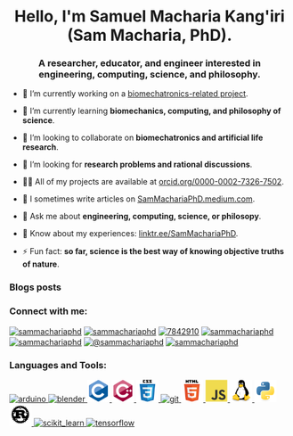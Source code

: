 <h1 align="center">Hello, I'm Samuel Macharia Kang'iri (Sam Macharia, PhD).</h1>
<h3 align="center">A researcher, educator, and engineer interested in engineering, computing, science, and philosophy.</h3>

- 🔭 I’m currently working on a [biomechatronics-related project](https://doi.org/10.1016/j.bios.2022.114011).

- 🌱 I’m currently learning **biomechanics, computing, and philosophy of science**.

- 👯 I’m looking to collaborate on **biomechatronics and artificial life research**.

- 🤝 I’m looking for **research problems and rational discussions**.

- 👨‍💻 All of my projects are available at [orcid.org/0000-0002-7326-7502](https://orcid.org/0000-0002-7326-7502).

- 📝 I sometimes write articles on [SamMachariaPhD.medium.com](https://SamMachariaPhD.medium.com).

- 💬 Ask me about **engineering, computing, science, or philosopy**.

- 📄 Know about my experiences: [linktr.ee/SamMachariaPhD](https://linktr.ee/SamMachariaPhD).

- ⚡ Fun fact: **so far, science is the best way of knowing objective truths of nature**.

### Blogs posts
<!-- BLOG-POST-LIST:START -->
<!-- BLOG-POST-LIST:END -->

<h3 align="left">Connect with me:</h3>
<p align="left">
<a href="https://twitter.com/sammachariaphd" target="blank"><img align="center" src="https://raw.githubusercontent.com/rahuldkjain/github-profile-readme-generator/master/src/images/icons/Social/twitter.svg" alt="sammachariaphd" height="30" width="40" /></a>
<a href="https://linkedin.com/in/sammachariaphd" target="blank"><img align="center" src="https://raw.githubusercontent.com/rahuldkjain/github-profile-readme-generator/master/src/images/icons/Social/linked-in-alt.svg" alt="sammachariaphd" height="30" width="40" /></a>
<a href="https://stackoverflow.com/users/7842910" target="blank"><img align="center" src="https://raw.githubusercontent.com/rahuldkjain/github-profile-readme-generator/master/src/images/icons/Social/stack-overflow.svg" alt="7842910" height="30" width="40" /></a>
<a href="https://fb.com/sammachariaphd" target="blank"><img align="center" src="https://raw.githubusercontent.com/rahuldkjain/github-profile-readme-generator/master/src/images/icons/Social/facebook.svg" alt="sammachariaphd" height="30" width="40" /></a>
<a href="https://instagram.com/sammachariaphd" target="blank"><img align="center" src="https://raw.githubusercontent.com/rahuldkjain/github-profile-readme-generator/master/src/images/icons/Social/instagram.svg" alt="sammachariaphd" height="30" width="40" /></a>
<a href="https://sammachariaphd.medium.com" target="blank"><img align="center" src="https://raw.githubusercontent.com/rahuldkjain/github-profile-readme-generator/master/src/images/icons/Social/medium.svg" alt="@sammachariaphd" height="30" width="40" /></a>
<a href="https://www.youtube.com/c/sammachariaphd" target="blank"><img align="center" src="https://raw.githubusercontent.com/rahuldkjain/github-profile-readme-generator/master/src/images/icons/Social/youtube.svg" alt="sammachariaphd" height="30" width="40" /></a>
</p>

<h3 align="left">Languages and Tools:</h3>
<p align="left"> <a href="https://www.arduino.cc/" target="_blank" rel="noreferrer"> <img src="https://cdn.worldvectorlogo.com/logos/arduino-1.svg" alt="arduino" width="40" height="40"/> </a> <a href="https://www.blender.org/" target="_blank" rel="noreferrer"> <img src="https://download.blender.org/branding/community/blender_community_badge_white.svg" alt="blender" width="40" height="40"/> </a> <a href="https://www.cprogramming.com/" target="_blank" rel="noreferrer"> <img src="https://raw.githubusercontent.com/devicons/devicon/master/icons/c/c-original.svg" alt="c" width="40" height="40"/> </a> <a href="https://www.w3schools.com/cpp/" target="_blank" rel="noreferrer"> <img src="https://raw.githubusercontent.com/devicons/devicon/master/icons/cplusplus/cplusplus-original.svg" alt="cplusplus" width="40" height="40"/> </a> <a href="https://www.w3schools.com/css/" target="_blank" rel="noreferrer"> <img src="https://raw.githubusercontent.com/devicons/devicon/master/icons/css3/css3-original-wordmark.svg" alt="css3" width="40" height="40"/> </a> <a href="https://git-scm.com/" target="_blank" rel="noreferrer"> <img src="https://www.vectorlogo.zone/logos/git-scm/git-scm-icon.svg" alt="git" width="40" height="40"/> </a> <a href="https://www.w3.org/html/" target="_blank" rel="noreferrer"> <img src="https://raw.githubusercontent.com/devicons/devicon/master/icons/html5/html5-original-wordmark.svg" alt="html5" width="40" height="40"/> </a> <a href="https://developer.mozilla.org/en-US/docs/Web/JavaScript" target="_blank" rel="noreferrer"> <img src="https://raw.githubusercontent.com/devicons/devicon/master/icons/javascript/javascript-original.svg" alt="javascript" width="40" height="40"/> </a> <a href="https://www.linux.org/" target="_blank" rel="noreferrer"> <img src="https://raw.githubusercontent.com/devicons/devicon/master/icons/linux/linux-original.svg" alt="linux" width="40" height="40"/> </a> <a href="https://www.python.org" target="_blank" rel="noreferrer"> <img src="https://raw.githubusercontent.com/devicons/devicon/master/icons/python/python-original.svg" alt="python" width="40" height="40"/> </a> <a href="https://www.rust-lang.org" target="_blank" rel="noreferrer"> <img src="https://raw.githubusercontent.com/devicons/devicon/master/icons/rust/rust-plain.svg" alt="rust" width="40" height="40"/> </a> <a href="https://scikit-learn.org/" target="_blank" rel="noreferrer"> <img src="https://upload.wikimedia.org/wikipedia/commons/0/05/Scikit_learn_logo_small.svg" alt="scikit_learn" width="40" height="40"/> </a> <a href="https://www.tensorflow.org" target="_blank" rel="noreferrer"> <img src="https://www.vectorlogo.zone/logos/tensorflow/tensorflow-icon.svg" alt="tensorflow" width="40" height="40"/> </a> </p>

<!--
<p><img align="center" src="https://github-readme-stats.vercel.app/api/top-langs?username=sammachariaphd&show_icons=true&locale=en&layout=compact" alt="sammachariaphd" /></p>
-->
